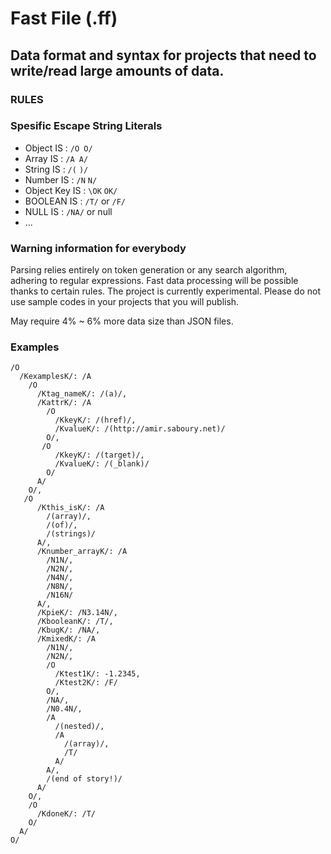 # Fast File (.ff)

## Data format and syntax for projects that need to write/read large amounts of data.

### RULES

### Spesific Escape String Literals

- Object IS : `/O O/`
- Array IS : `/A A/`
- String IS : `/(` `)/`
- Number IS : `/N` `N/`
- Object Key IS : `\OK` `OK/`
- BOOLEAN IS : `/T/` or `/F/`
- NULL IS : `/NA/` or null
- ...


### Warning information for everybody

Parsing relies entirely on token generation or any search algorithm, adhering to regular expressions. Fast data processing will be possible thanks to certain rules. The project is currently experimental. Please do not use sample codes in your projects that you will publish.

May require 4% ~ 6% more data size than JSON files.


### Examples

```
/O
  /KexamplesK/: /A
    /O
      /Ktag_nameK/: /(a)/,
      /KattrK/: /A
        /O
          /KkeyK/: /(href)/,
          /KvalueK/: /(http://amir.saboury.net)/
        O/,
       /O
          /KkeyK/: /(target)/,
          /KvalueK/: /(_blank)/
        O/
      A/
    O/,
   /O
      /Kthis_isK/: /A
        /(array)/,
        /(of)/,
        /(strings)/
      A/,
      /Knumber_arrayK/: /A
        /N1N/,
        /N2N/,
        /N4N/,
        /N8N/,
        /N16N/
      A/,
      /KpieK/: /N3.14N/,
      /KbooleanK/: /T/,
      /KbugK/: /NA/,
      /KmixedK/: /A
        /N1N/,
        /N2N/,
        /O
          /Ktest1K/: -1.2345,
          /Ktest2K/: /F/
        O/,
        /NA/,
        /N0.4N/,
        /A
          /(nested)/,
          /A
            /(array)/,
            /T/
          A/
        A/,
        /(end of story!)/
      A/
    O/,
    /O
      /KdoneK/: /T/
    O/
  A/
O/

```

